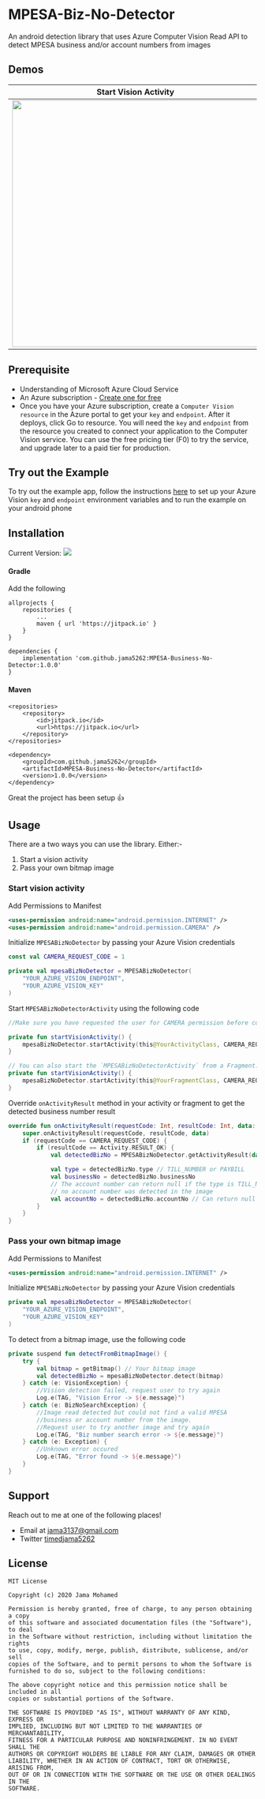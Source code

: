 # MPESA-Biz-No-Detector

An android detection library that uses Azure Computer Vision Read API to detect MPESA business and/or account numbers from images

## Demos

Start Vision Activity | Pass a Bitmap
------------ | -------------
<img src="https://github.com/jama5262/MPESA-Business-No-Detector/blob/1.0.0/art/art3.gif" height="500px"> | <img src="https://github.com/jama5262/MPESA-Business-No-Detector/blob/1.0.0/art/art2.gif" height="500px">

## Prerequisite
- Understanding of Microsoft Azure Cloud Service
- An Azure subscription - [Create one for free](https://azure.microsoft.com)
- Once you have your Azure subscription, create a `Computer Vision resource` in the Azure portal to get your `key` and `endpoint`. After it deploys, click Go to resource.
You will need the `key` and `endpoint` from the resource you created to connect your application to the Computer Vision service. You can use the free pricing tier (F0) to try the service, and upgrade later to a paid tier for production.

## Try out the Example
To try out the example app, follow the instructions [here](https://github.com/jama5262/MPESA-Business-No-Detector/tree/v1.0.0/app) to set up your Azure Vision `key` and `endpoint` environment variables and to run the example on your android phone

## Installation

Current Version: [![](https://jitpack.io/v/jama5262/)](https://jitpack.io/#jama5262/)

#### Gradle

Add the following

```
allprojects {
    repositories {
        ...
        maven { url 'https://jitpack.io' }
    }
}
```

```
dependencies {
    implementation 'com.github.jama5262:MPESA-Business-No-Detector:1.0.0'
}
```

#### Maven

```
<repositories>
    <repository>
        <id>jitpack.io</id>
        <url>https://jitpack.io</url>
    </repository>
</repositories>
```

```
<dependency>
    <groupId>com.github.jama5262</groupId>
    <artifactId>MPESA-Business-No-Detector</artifactId>
    <version>1.0.0</version>
</dependency>
```

Great the project has been setup 👍

## Usage

There are a two ways you can use the library. Either:-
1. Start a vision activity
2. Pass your own bitmap image

### Start vision activity

Add Permissions to Manifest
```xml
<uses-permission android:name="android.permission.INTERNET" />
<uses-permission android:name="android.permission.CAMERA" />
```

Initialize `MPESABizNoDetector` by passing your Azure Vision credentials

```kotlin
const val CAMERA_REQUEST_CODE = 1

private val mpesaBizNoDetector = MPESABizNoDetector(
    "YOUR_AZURE_VISION_ENDPOINT",
    "YOUR_AZURE_VISION_KEY"
)
```

Start `MPESABizNoDetectorActivity` using the following code

```kotlin
//Make sure you have requested the user for CAMERA permission before continuing

private fun startVisionActivity() {
    mpesaBizNoDetector.startActivity(this@YourActivityClass, CAMERA_REQUEST_CODE)
}

// You can also start the `MPESABizNoDetectorActivity` from a Fragment. See below
private fun startVisionActivity() {
    mpesaBizNoDetector.startActivity(this@YourFragmentClass, CAMERA_REQUEST_CODE)
}
```

Override `onActivityResult` method in your activity or fragment to get the detected business number result

```kotlin
override fun onActivityResult(requestCode: Int, resultCode: Int, data: Intent?) {
    super.onActivityResult(requestCode, resultCode, data)
    if (requestCode == CAMERA_REQUEST_CODE) {
        if (resultCode == Activity.RESULT_OK) {
            val detectedBizNo = MPESABizNoDetector.getActivityResult(data!!)

            val type = detectedBizNo.type // TILL_NUMBER or PAYBILL
            val businessNo = detectedBizNo.businessNo
            // The account number can return null if the type is TILL_NUMBER or
            // no account number was detected in the image
            val accountNo = detectedBizNo.accountNo // Can return null
        }
    }
}
```

### Pass your own bitmap image

Add Permissions to Manifest
```xml
<uses-permission android:name="android.permission.INTERNET" />
```

Initialize `MPESABizNoDetector` by passing your Azure Vision credentials

```kotlin
private val mpesaBizNoDetector = MPESABizNoDetector(
    "YOUR_AZURE_VISION_ENDPOINT",
    "YOUR_AZURE_VISION_KEY"
)
```
To detect from a bitmap image, use the following code

```kotlin
private suspend fun detectFromBitmapImage() {
    try {
        val bitmap = getBitmap() // Your bitmap image
        val detectedBizNo = mpesaBizNoDetector.detect(bitmap)
    } catch (e: VisionException) {
        //Vision detection failed, request user to try again
        Log.e(TAG, "Vision Error -> ${e.message}")
    } catch (e: BizNoSearchException) {
        //Image read detected but could not find a valid MPESA
        //business or account number from the image.
        //Request user to try another image and try again
        Log.e(TAG, "Biz number search error -> ${e.message}")
    } catch (e: Exception) {
        //Unknown error occured
        Log.e(TAG, "Error found -> ${e.message}")
    }
}
```

## Support

Reach out to me at one of the following places!

- Email at jama3137@gmail.com
- Twitter [timedjama5262](https://twitter.com/timedjama5262)

## License

```
MIT License

Copyright (c) 2020 Jama Mohamed

Permission is hereby granted, free of charge, to any person obtaining a copy
of this software and associated documentation files (the "Software"), to deal
in the Software without restriction, including without limitation the rights
to use, copy, modify, merge, publish, distribute, sublicense, and/or sell
copies of the Software, and to permit persons to whom the Software is
furnished to do so, subject to the following conditions:

The above copyright notice and this permission notice shall be included in all
copies or substantial portions of the Software.

THE SOFTWARE IS PROVIDED "AS IS", WITHOUT WARRANTY OF ANY KIND, EXPRESS OR
IMPLIED, INCLUDING BUT NOT LIMITED TO THE WARRANTIES OF MERCHANTABILITY,
FITNESS FOR A PARTICULAR PURPOSE AND NONINFRINGEMENT. IN NO EVENT SHALL THE
AUTHORS OR COPYRIGHT HOLDERS BE LIABLE FOR ANY CLAIM, DAMAGES OR OTHER
LIABILITY, WHETHER IN AN ACTION OF CONTRACT, TORT OR OTHERWISE, ARISING FROM,
OUT OF OR IN CONNECTION WITH THE SOFTWARE OR THE USE OR OTHER DEALINGS IN THE
SOFTWARE.
```
